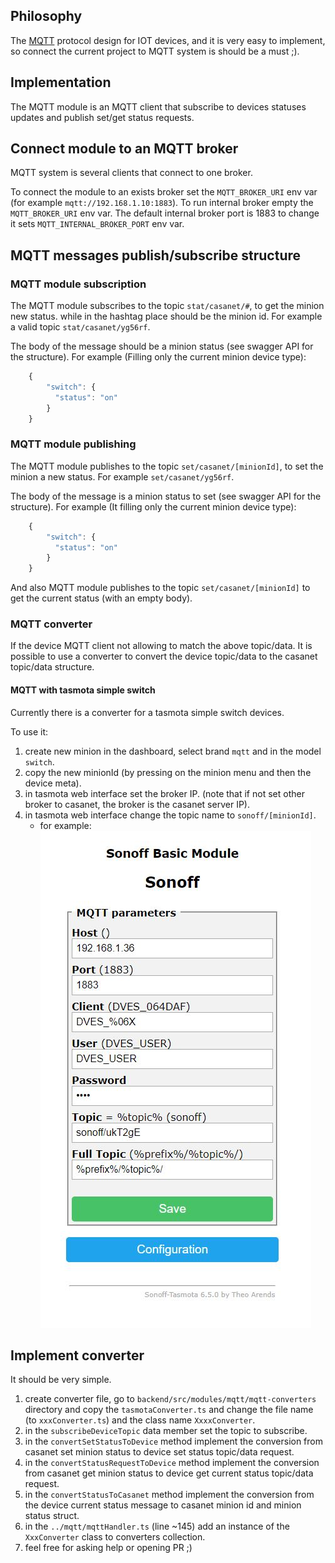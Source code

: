 ## Philosophy

The [MQTT](http://mqtt.org/) protocol design for IOT devices, and it is very easy to implement, so connect the current project to MQTT system is should be a must ;).

## Implementation
The MQTT module is an MQTT client that subscribe to devices statuses updates and publish set/get status requests.

## Connect module to an MQTT broker
MQTT system is several clients that connect to one broker.

To connect the module to an exists broker set the `MQTT_BROKER_URI` env var (for example `mqtt://192.168.1.10:1883`).
To run internal broker empty the `MQTT_BROKER_URI` env var.
The default internal broker port is 1883 to change it sets `MQTT_INTERNAL_BROKER_PORT` env var.

## MQTT messages publish/subscribe structure

### MQTT module subscription
The MQTT module subscribes to the topic `stat/casanet/#`, to get the minion new status. 
while in the hashtag place should be the minion id.
For example a valid topic `stat/casanet/yg56rf`.

The body of the message should be a minion status (see swagger API for the structure).
For example (Filling only the current minion device type):
```javascript
    {
        "switch": {
          "status": "on"
        }
    }
```

### MQTT module publishing
The MQTT module publishes to the topic `set/casanet/[minionId]`, to set the minion a new status.
For example `set/casanet/yg56rf`.

The body of the message is a minion status to set (see swagger API for the structure).
For example (It filling only the current minion device type):
```javascript
    {
        "switch": {
          "status": "on"
        }
    }
```

And also MQTT module publishes to the topic  `set/casanet/[minionId]` to get the current status (with an empty body).

### MQTT converter
If the device MQTT client not allowing to match the above topic/data. 
It is possible to use a converter to convert the device topic/data to the casanet topic/data structure.

#### MQTT with tasmota simple switch
Currently there is a converter for a tasmota simple switch devices.

To use it:
1) create new minion in the dashboard, select brand `mqtt` and in the model `switch`. 
1) copy the new minionId (by pressing on the minion menu and then the device meta).    
1) in tasmota web interface set the broker IP. (note that if not set other broker to casanet, the broker is the casanet server IP).
1) in tasmota web interface change the topic name to `sonoff/[minionId]`. 
    - for example:
        ![Screenshot](../../../../docs/screenshots/mqtt/tasmota-config.JPG)
        

## Implement converter
It should be very simple.
1) create converter file, go to `backend/src/modules/mqtt/mqtt-converters` directory and copy the `tasmotaConverter.ts` and change the file name (to `xxxConverter.ts`) and the class name `XxxxConverter`.
1) in the `subscribeDeviceTopic` data member set the topic to subscribe.
1) in the `convertSetStatusToDevice` method implement the conversion from casanet set minion status to device set status topic/data request.
1) in the `convertStatusRequestToDevice` method implement the conversion from casanet get minion status to device get current status topic/data request.
1) in the `convertStatusToCasanet` method implement the conversion from the device current status message to casanet minion id and minion status struct.
1) in the `../mqtt/mqttHandler.ts` (line ~145) add an instance of the `XxxConverter` class to converters collection.
1) feel free for asking help or opening PR ;)
